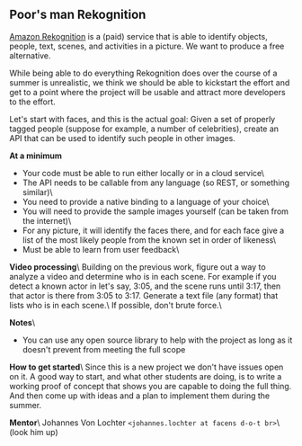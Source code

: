 
## Poor's man Rekognition

[Amazon Rekognition](https://aws.amazon.com/rekognition/) is a (paid) service that is able to identify objects, people, text, scenes, and activities in a picture. We want to produce a free alternative. 

While being able to do everything Rekognition does over the course of a summer is unrealistic, we think we should be able to kickstart the effort and get to a point where the project will be usable and attract more developers to the effort.

Let's start with faces, and this is the actual goal: Given a set of properly tagged people (suppose for example, a number of celebrities), create an API that can be used to identify such people in other images.

**At a minimum**

- Your code must be able to run either locally or in a cloud service\\
- The API needs to be callable from any language (so REST, or something similar)\\
- You need to provide a native binding to a language of your choice\\
- You will need to provide the sample images yourself (can be taken from the internet)\\
- For any picture, it will identify the faces there, and for each face give a list of the most likely people from the known set in order of likeness\\
- Must be able to learn from user feedback\\

**Video processing**\\
Building on the previous work, figure out a way to analyze a video and determine who is in each scene. For example if you detect a known actor in let's say, 3:05, and the scene runs until 3:17, then that actor is there from 3:05 to 3:17. Generate a text file (any format) that lists who is in each scene.\\
If possible, don't brute force.\\

**Notes**\\
- You can use any open source library to help with the project as long as it doesn't prevent from meeting the full scope

**How to get started**\\
Since this is a new project we don't have issues open on it. A good way to start, and what other students are doing, is to write a working proof of concept that shows you are capable to doing the full thing. And then come up with ideas and a plan to implement them during the summer.

**Mentor**\\
Johannes Von Lochter `<johannes.lochter at facens d-o-t br>`\\
(look him up)







